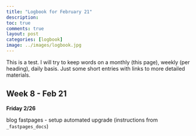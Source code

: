 ```yaml
---
title: "Logbook for February 21"
description: 
toc: true
comments: true
layout: post
categories: [logbook]
image: ../images/logbook.jpg
---
```




This is a test. I will try to keep words on a monthly (this page), weekly (per heading), daily basis. Just some short entries with links to more detailed materials.



## Week 8 - Feb 21



**Friday 2/26**

blog fastpages - setup automated upgrade (instructions from `_fastpages_docs`)